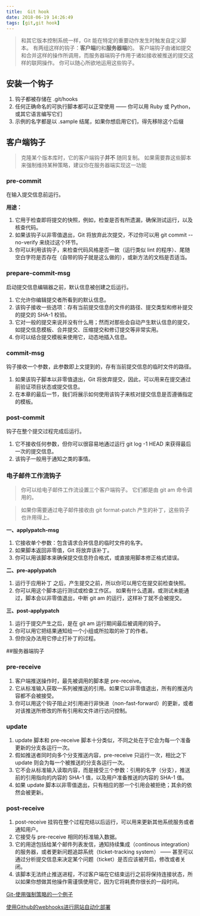 ```yaml
---
title:  Git hook
date: 2018-06-19 14:26:49
tags: [git,git hook]
---
```


>和其它版本控制系统一样，Git 能在特定的重要动作发生时触发自定义脚本。 有两组这样的钩子：**客户端**的和**服务器端**的。 
>客户端钩子由诸如提交和合并这样的操作所调用，而服务器端钩子作用于诸如接收被推送的提交这样的联网操作。 你可以随心所欲地运用这些钩子。

## 安装一个钩子

1. 钩子都被存储在 .git/hooks
2. 任何正确命名的可执行脚本都可以正常使用 —— 你可以用 Ruby 或 Python，或其它语言编写它们
3. 示例的名字都是以 .sample 结尾，如果你想启用它们，得先移除这个后缀

## 客户端钩子

>克隆某个版本库时，它的客户端钩子**并不** 随同复制。 如果需要靠这些脚本来强制维持某种策略，建议你在服务器端实现这一功能

### pre-commit

在输入提交信息前运行。 

**用途：**

1. 它用于检查即将提交的快照，例如，检查是否有所遗漏，确保测试运行，以及核查代码。 
2. 如果该钩子以非零值退出，Git 将放弃此次提交，不过你可以用 git commit --no-verify 来绕过这个环节。 
3. 你可以利用该钩子，来检查代码风格是否一致（运行类似 lint 的程序）、尾随空白字符是否存在（自带的钩子就是这么做的），或新方法的文档是否适当。

### prepare-commit-msg

启动提交信息编辑器之前，默认信息被创建之后运行。

1. 它允许你编辑提交者所看到的默认信息。 
2. 该钩子接收一些选项：存有当前提交信息的文件的路径、提交类型和修补提交的提交的 SHA-1 校验。 
3. 它对一般的提交来说并没有什么用；然而对那些会自动产生默认信息的提交，如提交信息模板、合并提交、压缩提交和修订提交等非常实用。 
4. 你可以结合提交模板来使用它，动态地插入信息。

### commit-msg
钩子接收一个参数，此参数即上文提到的，存有当前提交信息的临时文件的路径。

 1. 如果该钩子脚本以非零值退出，Git 将放弃提交，因此，可以用来在提交通过前验证项目状态或提交信息。 
 2. 在本章的最后一节，我们将展示如何使用该钩子来核对提交信息是否遵循指定的模板。
 
### post-commit
 钩子在整个提交过程完成后运行。 

1. 它不接收任何参数，但你可以很容易地通过运行 git log -1 HEAD 来获得最后一次的提交信息。 
2. 该钩子一般用于通知之类的事情。


### 电子邮件工作流钩子

>你可以给电子邮件工作流设置三个客户端钩子。 它们都是由 git am 命令调用的。

>如果你需要通过电子邮件接收由 git format-patch 产生的补丁，这些钩子也许用得上。

**一、applypatch-msg** 

1. 它接收单个参数：包含请求合并信息的临时文件的名字。 
2. 如果脚本返回非零值，Git 将放弃该补丁。 
3. 你可以用该脚本来确保提交信息符合格式，或直接用脚本修正格式错误。

**二、pre-applypatch**
  
1. 运行于应用补丁 之后，产生提交之前，所以你可以用它在提交前检查快照。 
2. 你可以用这个脚本运行测试或检查工作区。 如果有什么遗漏，或测试未能通过，脚本会以非零值退出，中断 git am 的运行，这样补丁就不会被提交。

**三、post-applypatch** 

1. 运行于提交产生之后，是在 git am 运行期间最后被调用的钩子。 
2. 你可以用它把结果通知给一个小组或所拉取的补丁的作者。
3.  但你没办法用它停止打补丁的过程。

##服务器端钩子

### pre-receive

1. 客户端推送操作时，最先被调用的脚本是 pre-receive。 
2. 它从标准输入获取一系列被推送的引用。如果它以非零值退出，所有的推送内容都不会被接受。 
3. 你可以用这个钩子阻止对引用进行非快进（non-fast-forward）的更新，或者对该推送所修改的所有引用和文件进行访问控制。

### update

1. update 脚本和 pre-receive 脚本十分类似，不同之处在于它会为每一个准备更新的分支各运行一次。
2.  假如推送者同时向多个分支推送内容，pre-receive 只运行一次，相比之下 update 则会为每一个被推送的分支各运行一次。 
3. 它不会从标准输入读取内容，而是接受三个参数：引用的名字（分支），推送前的引用指向的内容的 SHA-1 值，以及用户准备推送的内容的 SHA-1 值。
4. 如果 update 脚本以非零值退出，只有相应的那一个引用会被拒绝；其余的依然会被更新。

### post-receive

1. post-receive 挂钩在整个过程完结以后运行，可以用来更新其他系统服务或者通知用户。 
2. 它接受与 pre-receive 相同的标准输入数据。 
3. 它的用途包括给某个邮件列表发信，通知持续集成（continous integration）的服务器，或者更新问题追踪系统（ticket-tracking system） —— 甚至可以通过分析提交信息来决定某个问题（ticket）是否应该被开启，修改或者关闭。 
4. 该脚本无法终止推送进程，不过客户端在它结束运行之前将保持连接状态，所以如果你想做其他操作需谨慎使用它，因为它将耗费你很长的一段时间。


[Git-使用强制策略的一个例子](https://git-scm.com/book/zh/v2/自定义-Git-使用强制策略的一个例子#r_an_example_git_enforced_policy)

[使用Github的webhooks进行网站自动化部署](https://aotu.io/notes/2016/01/07/auto-deploy-website-by-webhooks-of-github/index.html)


